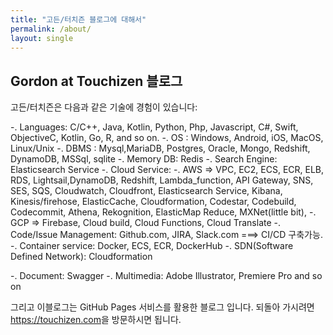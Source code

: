 ```yaml
---
title: "고든/터치즌 블로그에 대해서"
permalink: /about/
layout: single
---
```


## Gordon at Touchizen 블로그

고든/터치즌은 다음과 같은 기술에 경험이 있습니다:

-. Languages: C/C++, Java, Kotlin, Python, Php, Javascript, C#, Swift, ObjectiveC, Kotlin, Go, R, and so on.
-. OS : Windows, Android, iOS, MacOS, Linux/Unix
-. DBMS : Mysql,MariaDB, Postgres, Oracle, Mongo, Redshift, DynamoDB, MSSql, sqlite
-. Memory DB: Redis
-. Search Engine: Elasticsearch Service
-. Cloud Service:
-. AWS => VPC, EC2, ECS, ECR, ELB, RDS, Lightsail,DynamoDB, Redshift, Lambda_function, API Gateway, SNS, SES, SQS, Cloudwatch, Cloudfront, Elasticsearch Service, Kibana, Kinesis/firehose, ElasticCache, Cloudformation, Codestar, Codebuild, Codecommit, Athena, Rekognition, ElasticMap Reduce, MXNet(little bit),
-. GCP => Firebase, Cloud build, Cloud Functions, Cloud Translate
-. Code/Issue Management: Github.com, JIRA, Slack.com ===> CI/CD 구축가능.
-. Container service: Docker, ECS, ECR, DockerHub
-. SDN(Software Defined Network): Cloudformation

-. Document: Swagger
-. Multimedia: Adobe Illustrator, Premiere Pro and so on


그리고 이블로그는 GitHub Pages 서비스를 활용한 블로그 입니다.
되돌아 가시려면 <https://touchizen.com>을 방문하시면 됩니다.

